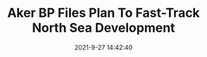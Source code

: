 ---
"title": "Aker BP Files Plan To Fast-Track North Sea Development"
"date": "2021-9-27 14:42:40"
"feed_name": "RIGZONE"
"feed_website": "http://www.rigzone.com/"
"feed_rss": "http://www.rigzone.com/news/rss/rigzone_latest.aspx"
"link": "https://www.rigzone.com/news/aker_bp_files_plan_to_fasttrack_north_sea_development-27-sep-2021-166545-article/?rss=true"
"source": "None"
"file": "_posts/2021-1-1-b8ade16b9ed90789819b080fce7538c9161089e6.md"
"accident": "0"
"drilling": "0"
"dead": "0"
"injured": "0"
"arrested": "0"
"where": "unknown site"
"place": "unknown place"
---